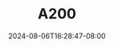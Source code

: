 --- 
title: "A200"
description: "streaming  video bokep A200 premium   terbaru"
date: 2024-08-06T16:28:47-08:00
file_code: "ycvz6krc5olh"
draft: false
cover: "garreovgj98ztj1n.jpg"
tags: ["indo", "bokep-indo", "bokep-viral", "bokep-ig"]
length: 284
fld_id: "1483208"
foldername: "Aesa"
categories: ["Aesa"]
views: 0
---